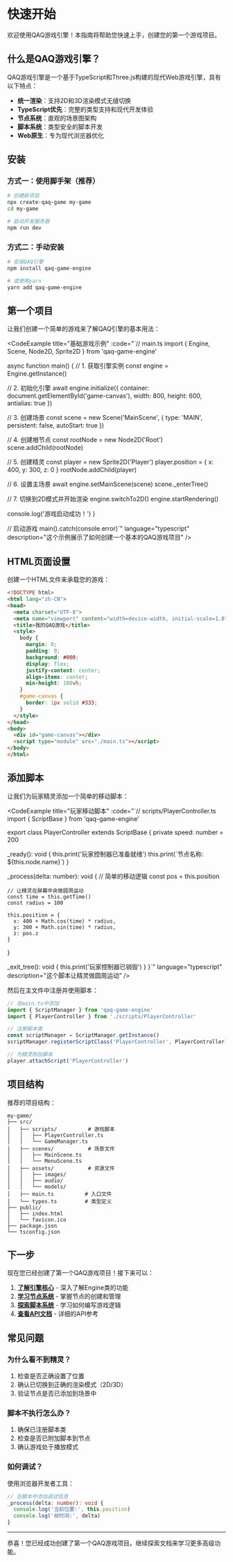 # 快速开始

欢迎使用QAQ游戏引擎！本指南将帮助您快速上手，创建您的第一个游戏项目。

## 什么是QAQ游戏引擎？

QAQ游戏引擎是一个基于TypeScript和Three.js构建的现代Web游戏引擎，具有以下特点：

- **统一渲染**：支持2D和3D渲染模式无缝切换
- **TypeScript优先**：完整的类型支持和现代开发体验
- **节点系统**：直观的场景图架构
- **脚本系统**：类型安全的脚本开发
- **Web原生**：专为现代浏览器优化

## 安装

### 方式一：使用脚手架（推荐）

```bash
# 创建新项目
npx create-qaq-game my-game
cd my-game

# 启动开发服务器
npm run dev
```

### 方式二：手动安装

```bash
# 安装QAQ引擎
npm install qaq-game-engine

# 或使用yarn
yarn add qaq-game-engine
```

## 第一个项目

让我们创建一个简单的游戏来了解QAQ引擎的基本用法：

<CodeExample
  title="基础游戏示例"
  :code="`// main.ts
import { Engine, Scene, Node2D, Sprite2D } from 'qaq-game-engine'

async function main() {
  // 1. 获取引擎实例
  const engine = Engine.getInstance()
  
  // 2. 初始化引擎
  await engine.initialize({
    container: document.getElementById('game-canvas'),
    width: 800,
    height: 600,
    antialias: true
  })
  
  // 3. 创建场景
  const scene = new Scene('MainScene', {
    type: 'MAIN',
    persistent: false,
    autoStart: true
  })
  
  // 4. 创建根节点
  const rootNode = new Node2D('Root')
  scene.addChild(rootNode)
  
  // 5. 创建精灵
  const player = new Sprite2D('Player')
  player.position = { x: 400, y: 300, z: 0 }
  rootNode.addChild(player)
  
  // 6. 设置主场景
  await engine.setMainScene(scene)
  scene._enterTree()
  
  // 7. 切换到2D模式并开始渲染
  engine.switchTo2D()
  engine.startRendering()
  
  console.log('游戏启动成功！')
}

// 启动游戏
main().catch(console.error)`"
  language="typescript"
  description="这个示例展示了如何创建一个基本的QAQ游戏项目"
/>

## HTML页面设置

创建一个HTML文件来承载您的游戏：

```html
<!DOCTYPE html>
<html lang="zh-CN">
<head>
  <meta charset="UTF-8">
  <meta name="viewport" content="width=device-width, initial-scale=1.0">
  <title>我的QAQ游戏</title>
  <style>
    body {
      margin: 0;
      padding: 0;
      background: #000;
      display: flex;
      justify-content: center;
      align-items: center;
      min-height: 100vh;
    }
    #game-canvas {
      border: 1px solid #333;
    }
  </style>
</head>
<body>
  <div id="game-canvas"></div>
  <script type="module" src="./main.ts"></script>
</body>
</html>
```

## 添加脚本

让我们为玩家精灵添加一个简单的移动脚本：

<CodeExample
  title="玩家移动脚本"
  :code="`// scripts/PlayerController.ts
import { ScriptBase } from 'qaq-game-engine'

export class PlayerController extends ScriptBase {
  private speed: number = 200
  
  _ready(): void {
    this.print('玩家控制器已准备就绪')
    this.print(\`节点名称: \${this.node.name}\`)
  }
  
  _process(delta: number): void {
    // 简单的移动逻辑
    const pos = this.position
    
    // 让精灵在屏幕中央做圆周运动
    const time = this.getTime()
    const radius = 100
    
    this.position = {
      x: 400 + Math.cos(time) * radius,
      y: 300 + Math.sin(time) * radius,
      z: pos.z
    }
  }
  
  _exit_tree(): void {
    this.print('玩家控制器已销毁')
  }
}`"
  language="typescript"
  description="这个脚本让精灵做圆周运动"
/>

然后在主文件中注册并使用脚本：

```typescript
// 在main.ts中添加
import { ScriptManager } from 'qaq-game-engine'
import { PlayerController } from './scripts/PlayerController'

// 注册脚本类
const scriptManager = ScriptManager.getInstance()
scriptManager.registerScriptClass('PlayerController', PlayerController)

// 为精灵附加脚本
player.attachScript('PlayerController')
```

## 项目结构

推荐的项目结构：

```
my-game/
├── src/
│   ├── scripts/          # 游戏脚本
│   │   ├── PlayerController.ts
│   │   └── GameManager.ts
│   ├── scenes/           # 场景文件
│   │   ├── MainScene.ts
│   │   └── MenuScene.ts
│   ├── assets/           # 资源文件
│   │   ├── images/
│   │   ├── audio/
│   │   └── models/
│   ├── main.ts          # 入口文件
│   └── types.ts         # 类型定义
├── public/
│   ├── index.html
│   └── favicon.ico
├── package.json
└── tsconfig.json
```

## 下一步

现在您已经创建了第一个QAQ游戏项目！接下来可以：

1. **[了解引擎核心](/guide/engine)** - 深入了解Engine类的功能
2. **[学习节点系统](/guide/nodes/node)** - 掌握节点的创建和管理
3. **[探索脚本系统](/guide/scripting/basics)** - 学习如何编写游戏逻辑
4. **[查看API文档](/api/core/engine)** - 详细的API参考

## 常见问题

### 为什么看不到精灵？

1. 检查是否正确设置了位置
2. 确认已切换到正确的渲染模式（2D/3D）
3. 验证节点是否已添加到场景中

### 脚本不执行怎么办？

1. 确保已注册脚本类
2. 检查是否已附加脚本到节点
3. 确认游戏处于播放模式

### 如何调试？

使用浏览器开发者工具：

```typescript
// 在脚本中添加调试信息
_process(delta: number): void {
  console.log('当前位置:', this.position)
  console.log('帧时间:', delta)
}
```

---

恭喜！您已经成功创建了第一个QAQ游戏项目。继续探索文档来学习更多高级功能。
